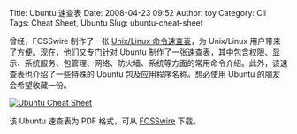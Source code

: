 Title: Ubuntu 速查表
Date: 2008-04-23 09:52
Author: toy
Category: Cli
Tags: Cheat Sheet, Ubuntu
Slug: ubuntu-cheat-sheet

曾经，FOSSwire 制作了一张 [Unix/Linux
命令速查表](http://linuxtoy.org/archives/unix-linux-command-cheat-sheet.html)，为
Unix/Linux 用户带来了方便。现在，他们又专门针对 Ubuntu
制作了一张速查表，其中包含权限、显示、系统服务、包管理、网络、防火墙、系统等方面的常用命令介绍。此外，该速查表也介绍了一些特殊的
Ubuntu 包及应用程序名称。想必使用 Ubuntu 的朋友会希望收藏一份。

[![Ubuntu Cheat
Sheet](http://i.linuxtoy.org/i/2008/04/ubunturef-thumb.png)](http://i.linuxtoy.org/i/2008/04/ubunturef.png)

该 Ubuntu 速查表为 PDF 格式，可从
[FOSSwire](http://fosswire.com/2008/04/22/ubuntu-cheat-sheet/) 下载。
